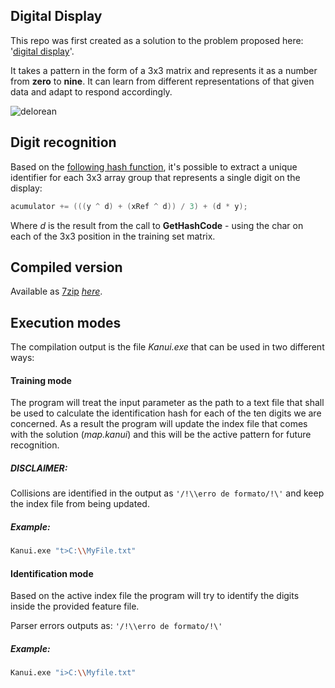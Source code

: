 Digital Display
-----
This repo was first created as a solution to the problem proposed here: '[digital display](https://github.com/Kanui/QueroSerKanui/tree/master/testes/digital-display)'. 

It takes a pattern in the form of a 3x3 matrix and represents it as a number from **zero** to **nine**. It can learn from different representations of that given data and adapt to respond accordingly. 

![delorean](http://a1.mzstatic.com/us/r30/Purple/v4/c3/92/c6/c392c6b0-a568-7b6f-618f-f1be00103350/screen480x480.jpeg)

Digit recognition
-----
Based on the [following hash function](https://github.com/felipegtx/Kanui/blob/master/Projeto/Kanui/Parsers/DataParserResult.cs#L186), it's possible to extract a unique identifier for each 3x3 array group that represents a single digit on the display:

```csharp
acumulator += (((y ^ d) + (xRef ^ d)) / 3) + (d * y);
```

Where *d* is the result from the call to **GetHashCode** - using the char on each of the 3x3 position in the training set matrix.

Compiled version
-----
Available as [7zip](http://www.7-zip.org/) [*here*](https://github.com/felipegtx/Kanui/raw/master/Release.7z).

Execution modes
-----
The compilation output is the file *Kanui.exe* that can be used in two different ways:

#### Training mode

The program will treat the input parameter as the path to a text file that shall be used to calculate the identification hash for each of the ten digits we are concerned. As a result the program will update  the index file that comes with the solution (*map.kanui*) and this will be the active pattern for future recognition.

##### DISCLAIMER:
Collisions are identified in the output as ```'/!\\erro de formato/!\'``` and keep the index file from being updated.

##### Example:
```bash
Kanui.exe "t>C:\\MyFile.txt"
```

#### Identification mode
Based on the active index file the program will try to identify the digits inside the provided feature file.

Parser errors outputs as: ```'/!\\erro de formato/!\'```

##### Example:
```bash
Kanui.exe "i>C:\\Myfile.txt"
```
